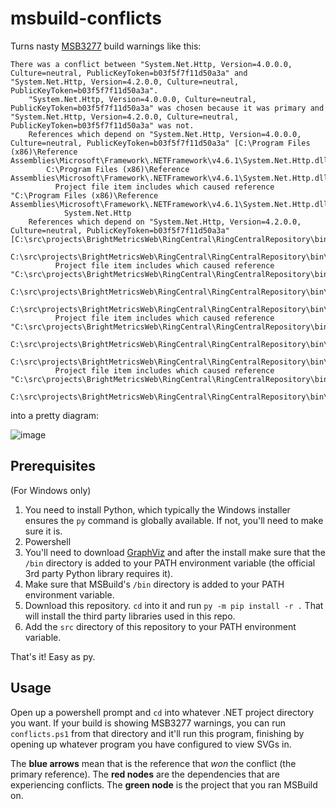 # msbuild-conflicts

Turns nasty [MSB3277](https://docs.microsoft.com/en-us/visualstudio/msbuild/errors/msb3277?view=vs-2022) build warnings like this:
```
There was a conflict between "System.Net.Http, Version=4.0.0.0, Culture=neutral, PublicKeyToken=b03f5f7f11d50a3a" and "System.Net.Http, Version=4.2.0.0, Culture=neutral, PublicKeyToken=b03f5f7f11d50a3a".
    "System.Net.Http, Version=4.0.0.0, Culture=neutral, PublicKeyToken=b03f5f7f11d50a3a" was chosen because it was primary and "System.Net.Http, Version=4.2.0.0, Culture=neutral, PublicKeyToken=b03f5f7f11d50a3a" was not.
    References which depend on "System.Net.Http, Version=4.0.0.0, Culture=neutral, PublicKeyToken=b03f5f7f11d50a3a" [C:\Program Files (x86)\Reference Assemblies\Microsoft\Framework\.NETFramework\v4.6.1\System.Net.Http.dll].
        C:\Program Files (x86)\Reference Assemblies\Microsoft\Framework\.NETFramework\v4.6.1\System.Net.Http.dll
          Project file item includes which caused reference "C:\Program Files (x86)\Reference Assemblies\Microsoft\Framework\.NETFramework\v4.6.1\System.Net.Http.dll".
            System.Net.Http
    References which depend on "System.Net.Http, Version=4.2.0.0, Culture=neutral, PublicKeyToken=b03f5f7f11d50a3a" [C:\src\projects\BrightMetricsWeb\RingCentral\RingCentralRepository\bin\Debug\System.Net.Http.dll].
        C:\src\projects\BrightMetricsWeb\RingCentral\RingCentralRepository\bin\Debug\netstandard.dll
          Project file item includes which caused reference "C:\src\projects\BrightMetricsWeb\RingCentral\RingCentralRepository\bin\Debug\netstandard.dll".
            C:\src\projects\BrightMetricsWeb\RingCentral\RingCentralRepository\bin\Debug\RingCentralRepository.dll
        C:\src\projects\BrightMetricsWeb\RingCentral\RingCentralRepository\bin\Debug\Azure.Core.dll
          Project file item includes which caused reference "C:\src\projects\BrightMetricsWeb\RingCentral\RingCentralRepository\bin\Debug\Azure.Core.dll".
            C:\src\projects\BrightMetricsWeb\RingCentral\RingCentralRepository\bin\Debug\RingCentralRepository.dll
        C:\src\projects\BrightMetricsWeb\RingCentral\RingCentralRepository\bin\Debug\System.Net.Http.Formatting.dll
          Project file item includes which caused reference "C:\src\projects\BrightMetricsWeb\RingCentral\RingCentralRepository\bin\Debug\System.Net.Http.Formatting.dll".
            C:\src\projects\BrightMetricsWeb\RingCentral\RingCentralRepository\bin\Debug\RingCentralRepository.dll			
```

into a pretty diagram:

![image](https://user-images.githubusercontent.com/8726792/186281382-421f2d7a-bf4d-4ab0-925c-fbf3d8a538a6.png)

## Prerequisites

(For Windows only)

1. You need to install Python, which typically the Windows installer ensures the `py` command is globally available. If not, you'll need to make sure it is.
1. Powershell
1. You'll need to download [GraphViz](https://www.graphviz.org/download/) and after the install make sure that the `/bin` directory is added to your PATH environment variable (the official 3rd party Python library requires it).
1. Make sure that MSBuild's `/bin` directory is added to your PATH environment variable.
1. Download this repository. `cd` into it and run `py -m pip install -r .` That will install the third party libraries used in this repo.
1. Add the `src` directory of this repository to your PATH environment variable.

That's it! Easy as py.

## Usage

Open up a powershell prompt and `cd` into whatever .NET project directory you want. If your build is showing MSB3277 warnings, you can run `conflicts.ps1` from that directory and it'll run this program, finishing by opening up whatever program you have configured to view SVGs in.

The **blue arrows** mean that is the reference that _won_ the conflict (the primary reference). The **red nodes** are the dependencies that are experiencing conflicts. The **green node** is the project that you ran MSBuild on.
